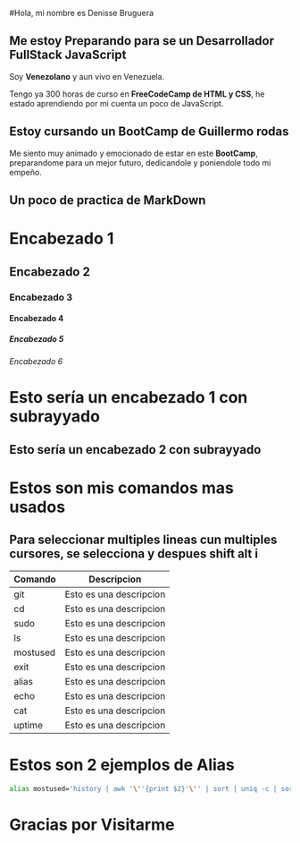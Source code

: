 #Hola, mi nombre es Denisse Bruguera
## Me estoy Preparando para se un Desarrollador **FullStack JavaScript**

Soy **Venezolano** y aun vivo en Venezuela.

Tengo ya 300 horas de curso en **FreeCodeCamp de HTML y CSS**, he estado aprendiendo por mi cuenta un poco de 
JavaScript.

## Estoy cursando un **BootCamp de Guillermo rodas**

Me siento muy animado y emocionado de estar en este **BootCamp**, preparandome para un mejor futuro, 
dedicandole y poniendole todo mi empeño.

## Un poco de practica de MarkDown

# Encabezado 1
## Encabezado 2
### Encabezado 3
#### Encabezado 4
##### Encabezado 5
###### Encabezado 6

Esto sería un encabezado 1 con subrayyado
=
Esto sería un encabezado 2 con subrayyado
---

# Estos son mis comandos mas usados
## Para seleccionar multiples lineas cun multiples cursores, se selecciona y despues **shift alt i**

| Comando  | Descripcion             |
|----------|-------------------------|
| git      | Esto es una descripcion |
| cd       | Esto es una descripcion |
| sudo     | Esto es una descripcion |
| ls       | Esto es una descripcion |
| mostused | Esto es una descripcion |
| exit     | Esto es una descripcion |
| alias    | Esto es una descripcion |
| echo     | Esto es una descripcion |
| cat      | Esto es una descripcion |
| uptime   | Esto es una descripcion |

# Estos son 2 ejemplos de **Alias** 
```bash
alias mostused='history | awk '\''{print $2}'\'' | sort | uniq -c | sort -nr | head -n 10'
```
# Gracias por Visitarme